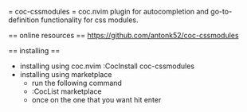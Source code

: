 
= coc-cssmodules =
coc.nvim plugin for autocompletion and go-to-definition functionality for css modules.

== online resources ==
https://github.com/antonk52/coc-cssmodules

== installing ==
* installing using coc.nvim
	:CocInstall coc-cssmodules
* installing using marketplace
	- run the following command
	- :CocList marketplace
	- once on the one that you want hit enter

